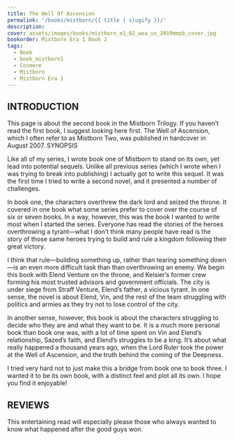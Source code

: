 ```yaml
---
title: The Well Of Ascension
permalink: '/books/mistborn/{{ title | slugify }}/'
description:
cover: assets/images/books/mistborn_e1_02_woa_us_2019mmpb_cover.jpg
bookorder: Mistborn Era 1 Book 2
tags:
  - Book
  - book_mistborn1
  - Cosmere
  - Mistborn
  - Mistborn Era 1
---
```


## INTRODUCTION

This page is about the second book in the Mistborn Trilogy. If you haven’t read the first book, I suggest looking here first. The Well of Ascension, which I often refer to as Mistborn Two, was published in hardcover in August 2007.
SYNOPSIS

Like all of my series, I wrote book one of Mistborn to stand on its own, yet lead into potential sequels. Unlike all previous series (which I wrote when I was trying to break into publishing) I actually got to write this sequel. It was the first time I tried to write a second novel, and it presented a number of challenges.

In book one, the characters overthrew the dark lord and seized the throne. It covered in one book what some series prefer to cover over the course of six or seven books. In a way, however, this was the book I wanted to write most when I started the series. Everyone has read the stories of the heroes overthrowing a tyrant—what I don’t think many people have read is the story of those same heroes trying to build and rule a kingdom following their great victory.

I think that rule—building something up, rather than tearing something down—is an even more difficult task than than overthrowing an enemy. We begin this book with Elend Venture on the throne, and Kelsier’s former crew forming his most trusted advisors and government officials. The city is under siege from Straff Venture, Elend’s father, a vicious tyrant. In one sense, the novel is about Elend, Vin, and the rest of the team struggling with politics and armies as they try not to lose control of the city.

In another sense, however, this book is about the characters struggling to decide who they are and what they want to be. It is a much more personal book than book one was, with a lot of time spent on Vin and Elend’s relationship, Sazed’s faith, and Elend’s struggles to be a king. It’s about what really happened a thousand years ago, when the Lord Ruler took the power at the Well of Ascension, and the truth behind the coming of the Deepness.

I tried very hard not to just make this a bridge from book one to book three. I wanted it to be its own book, with a distinct feel and plot all its own. I hope you find it enjoyable!

## REVIEWS

This entertaining read will especially please those who always wanted to know what happened after the good guys won.
